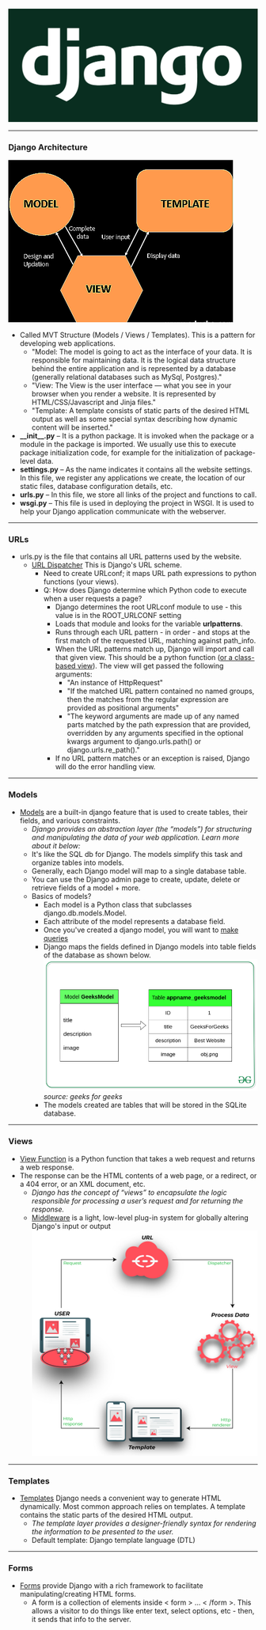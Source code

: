 ![djangologo](images/djangologo.png)


---

### Django Architecture
![djangoarch](images/djangoarch.png)
* Called MVT Structure (Models / Views / Templates). This is a pattern for developing web applications.
  * "Model: The model is going to act as the interface of your data. It is responsible for maintaining data. It is the logical data structure behind the entire application and is represented by a database (generally relational databases such as MySql, Postgres)."
  * "View: The View is the user interface — what you see in your browser when you render a website. It is represented by HTML/CSS/Javascript and Jinja files."
  * "Template: A template consists of static parts of the desired HTML output as well as some special syntax describing how dynamic content will be inserted."
* **\_\_init\_\_.py** – It is a python package. It is invoked when the package or a module in the package is imported. We usually use this to execute package initialization code, for example for the initialization of package-level data.
* **settings.py** – As the name indicates it contains all the website settings. In this file, we register any applications we create, the location of our static files, database configuration details, etc.
* **urls.py** – In this file, we store all links of the project and functions to call.
* **wsgi.py** – This file is used in deploying the project in WSGI. It is used to help your Django application communicate with the webserver.

---

### URLs
* urls.py is the file that contains all URL patterns used by the website.
  * [URL Dispatcher](https://docs.djangoproject.com/en/4.0/topics/http/urls/) This is Django's URL scheme.
    * Need to create URLconf; it maps URL path expressions to python functions (your views).
    * Q: How does Django determine which Python code to execute when a user requests a page?
      * Django determines the root URLconf module to use - this value is in the ROOT_URLCONF setting
      * Loads that module and looks for the variable **urlpatterns**. 
      * Runs through each URL pattern - in order - and stops at the first match of the requested URL, matching against path_info.
      * When the URL patterns match up, Django will import and call that given view. This should be a python function ([or a class-based view](https://docs.djangoproject.com/en/4.0/topics/class-based-views/)). The view will get passed the following arguments:
        * "An instance of HttpRequest"
        * "If the matched URL pattern contained no named groups, then the matches from the regular expression are provided as positional arguments"
        * "The keyword arguments are made up of any named parts matched by the path expression that are provided, overridden by any arguments specified in the optional kwargs argument to django.urls.path() or django.urls.re_path()."
      * If no URL pattern matches or an exception is raised, Django will do the error handling view.

---

### Models
* [Models](https://www.geeksforgeeks.org/django-models/) are a built-in django feature that is used to create tables, their fields, and various constraints.
  * _Django provides an abstraction layer (the “models”) for structuring and manipulating the data of your web application. Learn more about it below:_
  * It's like the SQL db for Django. The models simplify this task and organize tables into models. 
  * Generally, each Django model will map to a single database table.
  * You can use the Django admin page to create, update, delete or retrieve fields of a model + more.
  * Basics of models?
    * Each model is a Python class that subclasses django.db.models.Model.
    * Each attribute of the model represents a database field.
    * Once you've created a django model, you will want to [make queries](https://docs.djangoproject.com/en/3.0/topics/db/queries/)
    * Django maps the fields defined in Django models into table fields of the database as shown below. 
    ![geekmodeltable](images/geek-for-geek-models-table.png) *source: geeks for geeks*
    * The models created are tables that will be stored in the SQLite database.

---

### Views
* [View Function](https://docs.djangoproject.com/en/4.0/topics/http/views/) is a Python function that takes a web request and returns a web response.
* The response can be the HTML contents of a web page, or a redirect, or a 404 error, or an XML document, etc.
  * _Django has the concept of “views” to encapsulate the logic responsible for processing a user’s request and for returning the response._
  * [Middleware](https://docs.djangoproject.com/en/4.0/topics/http/middleware/) is a light, low-level plug-in system for globally altering Django's input or output
![django-views](images/django-views.jpg)

---

### Templates
* [Templates](https://docs.djangoproject.com/en/4.0/topics/templates/) Django needs a convenient way to generate HTML dynamically. Most common approach relies on templates. A template contains the static parts of the desired HTML output.
  * _The template layer provides a designer-friendly syntax for rendering the information to be presented to the user._
  * Default template: Django template language (DTL)

---
### Forms
* [Forms](https://docs.djangoproject.com/en/4.1/topics/forms/) provide Django with a rich framework to facilitate manipulating/creating HTML forms.
  * A form is a collection of elements inside < form > ... < /form >. This allows a visitor to do things like enter text, select options, etc - then, it sends that info to the server.
